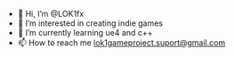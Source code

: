 - 👋 Hi, I’m @LOK1fx
- 👀 I’m interested in creating indie games
- 🌱 I’m currently learning ue4 and c++
- 📫 How to reach me lok1gameproject.suport@gmail.com

<!---
LOK1fx/LOK1fx is a ✨ special ✨ repository because its `README.md` (this file) appears on your GitHub profile.
You can click the Preview link to take a look at your changes.
--->
